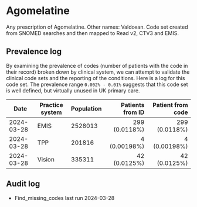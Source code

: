 # Agomelatine

Any prescription of Agomelatine. Other names: Valdoxan. Code set created from SNOMED searches and then mapped to Read v2, CTV3 and EMIS.

## Prevalence log

By examining the prevalence of codes (number of patients with the code in their record) broken down by clinical system, we can attempt to validate the clinical code sets and the reporting of the conditions. Here is a log for this code set. The prevalence range `0.002% - 0.01%` suggests that this code set is well defined, but virtually unused in UK primary care.

| Date       | Practice system | Population | Patients from ID | Patient from code |
| ---------- | --------------- | ---------- | ---------------: | ----------------: |
| 2024-03-28 | EMIS            | 2528013    |    299 (0.0118%) |     299 (0.0118%) |
| 2024-03-28 | TPP             | 201816     |     4 (0.00198%) |      4 (0.00198%) |
| 2024-03-28 | Vision          | 335311     |     42 (0.0125%) |      42 (0.0125%) |

## Audit log

- Find_missing_codes last run 2024-03-28
